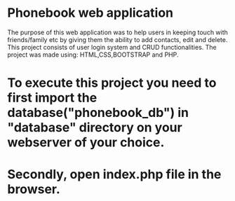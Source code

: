 # Phonebook web application

The purpose of this web application was to help users in keeping touch with friends/family etc by giving them the ability to add contacts, edit and delete.
This project consists of user login system and CRUD functionalities.
The project was made using: HTML,CSS,BOOTSTRAP and PHP. 


# To execute this project you need to first import the database("phonebook_db") in "database" directory on your webserver of your choice.
# Secondly, open index.php file in the browser.
